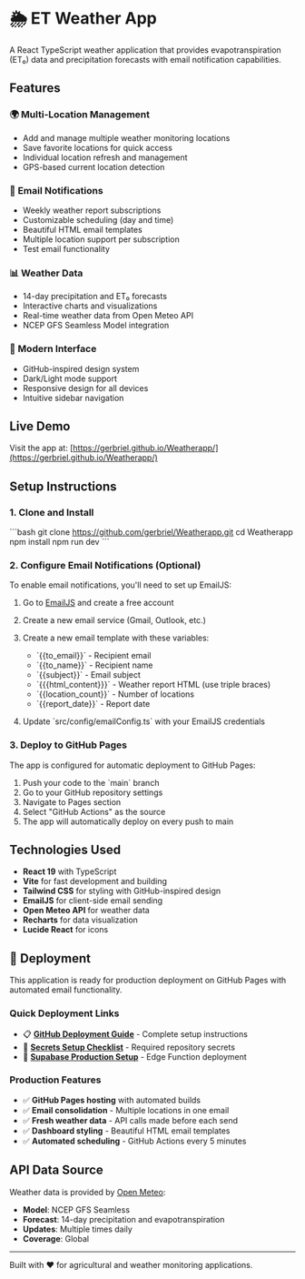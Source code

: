 # 🌦️ ET Weather App

A React TypeScript weather application that provides evapotranspiration (ET₀) data and precipitation forecasts with email notification capabilities.

## Features

### 🌍 Multi-Location Management
- Add and manage multiple weather monitoring locations
- Save favorite locations for quick access
- Individual location refresh and management
- GPS-based current location detection

### 📧 Email Notifications
- Weekly weather report subscriptions
- Customizable scheduling (day and time)
- Beautiful HTML email templates
- Multiple location support per subscription
- Test email functionality

### 📊 Weather Data
- 14-day precipitation and ET₀ forecasts
- Interactive charts and visualizations
- Real-time weather data from Open Meteo API
- NCEP GFS Seamless Model integration

### 🎨 Modern Interface
- GitHub-inspired design system
- Dark/Light mode support
- Responsive design for all devices
- Intuitive sidebar navigation

## Live Demo

Visit the app at: [https://gerbriel.github.io/Weatherapp/](https://gerbriel.github.io/Weatherapp/)

## Setup Instructions

### 1. Clone and Install

\`\`\`bash
git clone https://github.com/gerbriel/Weatherapp.git
cd Weatherapp
npm install
npm run dev
\`\`\`

### 2. Configure Email Notifications (Optional)

To enable email notifications, you'll need to set up EmailJS:

1. Go to [EmailJS](https://www.emailjs.com/) and create a free account
2. Create a new email service (Gmail, Outlook, etc.)
3. Create a new email template with these variables:
   - \`{{to_email}}\` - Recipient email
   - \`{{to_name}}\` - Recipient name
   - \`{{subject}}\` - Email subject
   - \`{{{html_content}}}\` - Weather report HTML (use triple braces)
   - \`{{location_count}}\` - Number of locations
   - \`{{report_date}}\` - Report date

4. Update \`src/config/emailConfig.ts\` with your EmailJS credentials

### 3. Deploy to GitHub Pages

The app is configured for automatic deployment to GitHub Pages:

1. Push your code to the \`main\` branch
2. Go to your GitHub repository settings
3. Navigate to Pages section
4. Select "GitHub Actions" as the source
5. The app will automatically deploy on every push to main

## Technologies Used

- **React 19** with TypeScript
- **Vite** for fast development and building
- **Tailwind CSS** for styling with GitHub-inspired design
- **EmailJS** for client-side email sending
- **Open Meteo API** for weather data
- **Recharts** for data visualization
- **Lucide React** for icons

## 🚀 Deployment

This application is ready for production deployment on GitHub Pages with automated email functionality.

### Quick Deployment Links
- 📋 **[GitHub Deployment Guide](./GITHUB_DEPLOYMENT.md)** - Complete setup instructions
- 🔐 **[Secrets Setup Checklist](./SECRETS_SETUP.md)** - Required repository secrets
- 🔧 **[Supabase Production Setup](./SUPABASE_PRODUCTION.md)** - Edge Function deployment

### Production Features
- ✅ **GitHub Pages hosting** with automated builds
- ✅ **Email consolidation** - Multiple locations in one email
- ✅ **Fresh weather data** - API calls made before each send
- ✅ **Dashboard styling** - Beautiful HTML email templates
- ✅ **Automated scheduling** - GitHub Actions every 5 minutes

## API Data Source

Weather data is provided by [Open Meteo](https://open-meteo.com/):
- **Model**: NCEP GFS Seamless
- **Forecast**: 14-day precipitation and evapotranspiration
- **Updates**: Multiple times daily
- **Coverage**: Global

---

Built with ❤️ for agricultural and weather monitoring applications.
